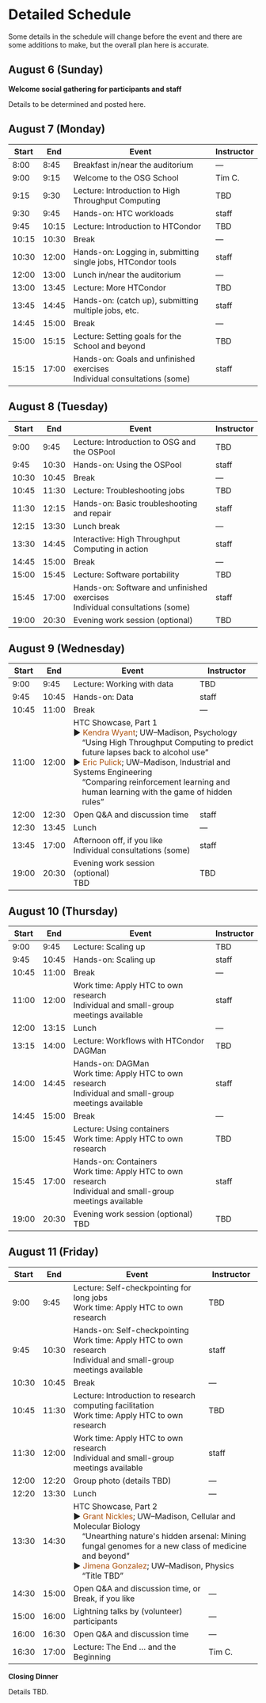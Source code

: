 # Detailed Schedule

Some details in the schedule will change before the event and there are some additions to make,
but the overall plan here is accurate.

## August 6 (Sunday)

**Welcome social gathering for participants and staff**

Details to be determined and posted here.

## August 7 (Monday)

<table>
  <thead>
    <tr>
        <th>Start</th>
        <th>End</th>
        <th>Event</th>
        <th>Instructor</th>
    </tr>
  </thead>
  <tbody>
    <tr>
        <td>8:00</td>
        <td>8:45</td>
        <td>Breakfast in/near the auditorium</td>
        <td>—</td>
    </tr>
    <tr>
        <td>9:00</td>
        <td>9:15</td>
        <td>Welcome to the OSG School</td>
        <td>Tim C.</td>
    </tr>
    <tr>
        <td>9:15</td>
        <td>9:30</td>
        <td><span class="before-dot text-light-blue">Lecture: Introduction to High Throughput Computing</span></td>
        <td>TBD</td>
    </tr>
    <tr>
        <td>9:30</td>
        <td>9:45</td>
        <td><span class="before-dot text-pink">Hands-on: HTC workloads</span></td>
        <td>staff</td>
    </tr>
    <tr>
        <td>9:45</td>
        <td>10:15</td>
        <td><span class="before-dot text-light-blue">Lecture: Introduction to HTCondor</span></td>
        <td>TBD</td>
    </tr>
    <tr>
        <td>10:15</td>
        <td>10:30</td>
        <td>Break</td>
        <td>—</td>
    </tr>
    <tr>
        <td>10:30</td>
        <td>12:00</td>
        <td><span class="before-dot text-pink">Hands-on: Logging in, submitting single jobs, HTCondor tools</span></td>
        <td>staff</td>
    </tr>
    <tr>
        <td>12:00</td>
        <td>13:00</td>
        <td>Lunch in/near the auditorium</td>
        <td>—</td>
    </tr>
    <tr>
        <td>13:00</td>
        <td>13:45</td>
        <td><span class="before-dot text-light-blue">Lecture: More HTCondor</span></td>
        <td>TBD</td>
    </tr>
    <tr>
        <td>13:45</td>
        <td>14:45</td>
        <td><span class="before-dot text-pink">Hands-on: (catch up), submitting multiple jobs, etc.</span></td>
        <td>staff</td>
    </tr>
    <tr>
        <td>14:45</td>
        <td>15:00</td>
        <td>Break</td>
        <td>—</td>
    </tr>
    <tr>
        <td>15:00</td>
        <td>15:15</td>
        <td><span class="before-dot text-light-blue">Lecture: Setting goals for the School and beyond</span></td>
        <td>TBD</td>
    </tr> 
    <tr>
        <td>15:15</td>
        <td>17:00</td>
        <td>
            <span class="before-dot text-pink">Hands-on: Goals and unfinished exercises</span> 
            <br> 
            <span class="before-dot text-black">Individual consultations (some)</span>
        </td>
        <td>staff</td>
    </tr>
    </tbody>
</table>

## August 8 (Tuesday)

<table>
  <thead>
    <tr>
        <th>Start</th>
        <th>End</th>
        <th>Event</th>
        <th>Instructor</th>
    </tr>
  </thead>
  <tbody>
    <tr>
        <td>9:00</td>
        <td>9:45</td>
        <td><span class="before-dot text-light-blue">Lecture: Introduction to OSG and the OSPool</span></td>
        <td>TBD</td>
    </tr>
    <tr>
        <td>9:45</td>
        <td>10:30</td>
        <td><span class="before-dot text-pink">Hands-on: Using the OSPool</span></td>
        <td>staff</td>
    </tr>
    <tr>
        <td>10:30</td>
        <td>10:45</td>
        <td>Break</td>
        <td>—</td>
    </tr>
    <tr>
        <td>10:45</td>
        <td>11:30</td>
        <td><span class="before-dot text-light-blue">Lecture: Troubleshooting jobs</span></td>
        <td>TBD</td>
    </tr>
    <tr>
        <td>11:30</td>
        <td>12:15</td>
        <td><span class="before-dot text-pink">Hands-on: Basic troubleshooting and repair</span></td>
        <td>staff</td>
    </tr>
    <tr>
        <td>12:15</td>
        <td>13:30</td>
        <td>Lunch break</td>
        <td>—</td>
    </tr>
    <tr>
        <td>13:30</td>
        <td>14:45</td>
        <td><span class="before-dot text-blue">Interactive: High Throughput Computing in action</span></td>
        <td>staff</td>
    </tr>
    <tr>
        <td>14:45</td>
        <td>15:00</td>
        <td>Break</td>
        <td>—</td>
    </tr>
    <tr>
        <td>15:00</td>
        <td>15:45</td>
        <td><span class="before-dot text-light-blue">Lecture: Software portability</span></td>
        <td>TBD</td>
    </tr>
    <tr>
        <td>15:45</td>
        <td>17:00</td>
        <td>
            <span class="before-dot text-pink">Hands-on: Software and unfinished exercises</span>
            <br> 
            <span class="before-dot text-black">Individual consultations (some)</span>
        </td>
        <td>staff</td>
    </tr>
    <tr>
        <td>19:00</td>
        <td>20:30</td>
        <td>
            <span class="before-dot text-orange">Evening work session (optional)</span> 
            <br>
            <span class="tabbed-in"></span>
        </td>
        <td>TBD</td>
    </tr>
  </tbody>
</table>

## August 9 (Wednesday)

<table>
  <thead>
    <tr>
      <th>Start</th>
      <th>End</th>
      <th>Event</th>
      <th>Instructor</th>
    </tr>
  </thead>
  <tbody>
    <tr>
      <td>9:00</td>
      <td>9:45</td>
      <td><span class="before-dot text-light-blue">Lecture: Working with data</span></td>
      <td>TBD</td>
    </tr>
    <tr>
      <td>9:45</td>
      <td>10:45</td>
      <td><span class="before-dot text-pink">Hands-on: Data</span></td>
      <td>staff</td>
    </tr>
    <tr>
      <td>10:45</td>
      <td>11:00</td>
      <td>Break</td>
      <td>—</td>
    </tr>
    <tr>
      <td>11:00</td>
      <td>12:00</td>
      <td colspan="2">          
        HTC Showcase, Part 1
        <br>
        &#9654; <span style="color: rgb(173, 81, 12);">Kendra Wyant</span>; UW–Madison, Psychology<br>
        <div style="margin-left: 2ex;">“Using High Throughput Computing to predict future lapses back to alcohol use”</div>
        &#9654; <span style="color: rgb(173, 81, 12);">Eric Pulick</span>; UW–Madison, Industrial and Systems Engineering<br>
        <div style="margin-left: 2ex;">“Comparing reinforcement learning and human learning with the game of hidden rules”</div>
      </td>
    </tr>
    <tr>
      <td>12:00</td>
      <td>12:30</td>
      <td>Open Q&amp;A and discussion time</td>
      <td>staff</td>
    </tr>
    <tr>
      <td>12:30</td>
      <td>13:45</td>
      <td>Lunch</td>
      <td>—</td>
    </tr>
    <tr>
      <td>13:45</td>
      <td>17:00</td>
      <td>
        Afternoon off, if you like
        <br>
        <span class="before-dot text-black">Individual consultations (some)</span>
      </td>
      <td>staff</td>
    </tr>
    <tr>
      <td>19:00</td>
      <td>20:30</td>
      <td>
        <span class="before-dot text-orange">Evening work session (optional)</span> 
        <br>
        <span class="tabbed-in">TBD</span>
      </td>
      <td>TBD</td>
    </tr>
  </tbody>
</table>

## August 10 (Thursday)

<table>
  <thead>
    <tr>
      <th>Start</th>
      <th>End</th>
      <th>Event</th>
      <th>Instructor</th>
    </tr>
  </thead>
  <tbody>
    <tr>
      <td>9:00</td>
      <td>9:45</td>
      <td><span class="before-dot text-light-blue">Lecture: Scaling up</span></td>
      <td>TBD</td>
    </tr>
    <tr>
      <td>9:45</td>
      <td>10:45</td>
      <td><span class="before-dot text-pink">Hands-on: Scaling up</span></td>
      <td>staff</td>
    </tr>
    <tr>
      <td>10:45</td>
      <td>11:00</td>
      <td>Break</td>
      <td>—</td>
    </tr>
    <tr>
      <td>11:00</td>
      <td>12:00</td>
      <td>
        <span class="before-dot text-light-orange">Work time: Apply HTC to own research</span>
        <br>
        Individual and small-group meetings available
      </td>
      <td>staff</td>
    </tr>
    <tr>
      <td>12:00</td>
      <td>13:15</td>
      <td>Lunch</td>
      <td>—</td>
    </tr>
    <tr>
      <td>13:15</td>
      <td>14:00</td>
      <td>
        <span class="before-dot text-light-blue">Lecture: Workflows with HTCondor DAGMan</span>
      </td>
      <td>TBD</td>
    </tr>
    <tr>
      <td>14:00</td>
      <td>14:45</td>
      <td>
        <span class="before-dot text-pink">Hands-on: DAGMan</span>
        <br>
        <span class="before-dot text-light-orange">Work time: Apply HTC to own research</span>
        <br>
        <span class="before-dot text-black">Individual and small-group meetings available</span>
      </td>
      <td>staff</td>
    </tr>
    <tr>
      <td>14:45</td>
      <td>15:00</td>
      <td>Break</td>
      <td>—</td>
    </tr>
    <tr>
      <td>15:00</td>
      <td>15:45</td>
      <td>
        <span class="before-dot text-light-blue">Lecture: Using containers</span>
        <br>
        <span class="before-dot text-light-orange">Work time: Apply HTC to own research</span>
      </td>
      <td>TBD</td>
    </tr>
    <tr>
      <td>15:45</td>
      <td>17:00</td>
      <td>
        <span class="before-dot text-pink">Hands-on: Containers</span>
        <br>
        <span class="before-dot text-light-orange">Work time: Apply HTC to own research</span>
        <br>
        <span class="before-dot text-black">Individual and small-group meetings available</span>
      </td>
      <td>staff</td>
    </tr>
    <tr>
      <td>19:00</td>
      <td>20:30</td>
      <td>
        <span class="before-dot text-orange">Evening work session (optional)</span> 
        <br>
        <span class="tabbed-in">TBD</span>
        </td>
        <td>TBD</td>
    </tr>
  </tbody>
</table>

## August 11 (Friday)

<table>
  <thead>
    <tr>
      <th>Start</th>
      <th>End</th>
      <th>Event</th>
      <th>Instructor</th>
    </tr>
  </thead>
  <tbody>
    <tr>
      <td>9:00</td>
      <td>9:45</td>
      <td>
        <span class="before-dot text-light-blue">Lecture: Self-checkpointing for long jobs</span>
        <br>
        <span class="before-dot text-light-orange">Work time: Apply HTC to own research</span>
      </td>
      <td>TBD</td>
    </tr>
    <tr>
      <td>9:45</td>
      <td>10:30</td>
      <td>
        <span class="before-dot text-pink">Hands-on: Self-checkpointing</span>
        <br>
        <span class="before-dot text-light-orange">Work time: Apply HTC to own research</span>
        <br>
        <span class="before-dot text-black">Individual and small-group meetings available</span>
      </td>
      <td>staff</td>
    </tr>
    <tr>
      <td>10:30</td>
      <td>10:45</td>
      <td>Break</td>
      <td>—</td>
    </tr>
    <tr>
      <td>10:45</td>
      <td>11:30</td>
      <td>
        <span class="before-dot text-light-blue">Lecture: Introduction to research computing facilitation</span>
        <br>
        <span class="before-dot text-light-orange">Work time: Apply HTC to own research</span>
      </td>
      <td>TBD</td>
    </tr>
    <tr>
      <td>11:30</td>
      <td>12:00</td>
      <td>
        <span class="before-dot text-light-orange">Work time: Apply HTC to own research</span>
        <br>
        <span class="before-dot text-black">Individual and small-group meetings available</span>
      </td>
      <td>staff</td>
    </tr>
    <tr>
      <td>12:00</td>
      <td>12:20</td>
      <td>Group photo (details TBD)</td>
      <td>—</td>
    </tr>
    <tr>
      <td>12:20</td>
      <td>13:30</td>
      <td>Lunch</td>
      <td>—</td>
    </tr>
    <tr>
        <td>13:30</td>
        <td>14:30</td>
        <td colspan="2">
          HTC Showcase, Part 2
          <br>
          &#9654; <span style="color: rgb(173, 81, 12);">Grant Nickles</span>; UW–Madison, Cellular and Molecular Biology<br>
          <div style="margin-left: 2ex;">“Unearthing nature's hidden arsenal: Mining fungal genomes for a new class of medicine and beyond”</div>
          &#9654; <span style="color: rgb(173, 81, 12);">Jimena Gonzalez</span>; UW–Madison, Physics<br>
          <div style="margin-left: 2ex;">“Title TBD”</div>
        </td>
    </tr>
    <tr>
        <td>14:30</td>
        <td>15:00</td>
        <td>Open Q&amp;A and discussion time, or<br>Break, if you like</td>
        <td>—</td>
    </tr>
    <tr>
        <td>15:00</td>
        <td>16:00</td>
        <td>Lightning talks by (volunteer) participants</td>
        <td>—</td>
    </tr>
    <tr>
      <td>16:00</td>
      <td>16:30</td>
      <td>Open Q&amp;A and discussion time</td>
      <td>—</td>
    </tr>
    <tr>
      <td>16:30</td>
      <td>17:00</td>
      <td><span class="before-dot text-light-blue">Lecture: The End &hellip; and the Beginning</span></td>
      <td>Tim C.</td>
    </tr>
  </tbody>
</table>

**Closing Dinner**

Details TBD.
